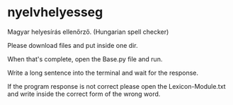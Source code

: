 # nyelvhelyesseg

Magyar helyesírás ellenőrző. (Hungarian spell checker)

Please download files and put inside one dir.

When that's complete, open the Base.py file and run.

Write a long sentence into the terminal and wait for the response.

If the program response is not correct please open the Lexicon-Module.txt and write inside the correct form of the wrong word.
